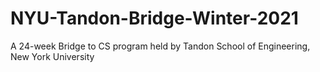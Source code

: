 # NYU-Tandon-Bridge-Winter-2021
A 24-week Bridge to CS program held by Tandon School of Engineering, New York University 
